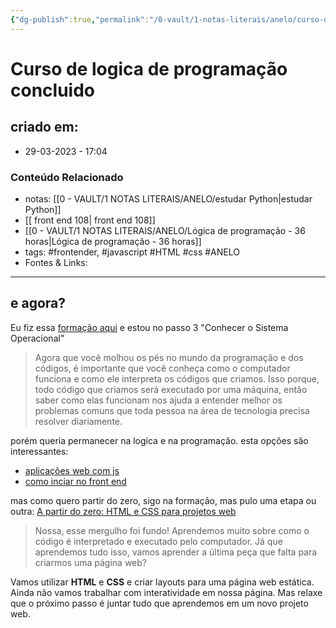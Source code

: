 ```yaml
---
{"dg-publish":true,"permalink":"/0-vault/1-notas-literais/anelo/curso-de-logica-de-programacao-concluido/","tags":["frontender","javascript","HTML","css","ANELO"],"dgHomeLink":true,"dgShowLocalGraph":true,"dgShowFileTree":true,"dgEnableSearch":true,"noteIcon":""}
---
```


# Curso de logica de programação concluido

## criado em: 
-  29-03-2023 - 17:04

### Conteúdo Relacionado
- notas: [[0 - VAULT/1 NOTAS LITERAIS/ANELO/estudar Python\|estudar Python]]
- [[ front end 108\| front end 108]]
- [[0 - VAULT/1 NOTAS LITERAIS/ANELO/Lógica de programação - 36 horas\|Lógica de programação - 36 horas]]
- tags: #frontender, #javascript #HTML #css #ANELO
- Fontes & Links: 

---
## e agora?


Eu fiz essa [formação aqui](https://cursos.alura.com.br/formacao-programacao) e estou no passo 3 "Conhecer o Sistema Operacional"

>Agora que você molhou os pés no mundo da programação e dos códigos, é importante que você conheça como o computador funciona e como ele interpreta os códigos que criamos. Isso porque, todo código que criamos será executado por uma máquina, então saber como elas funcionam nos ajuda a entender melhor os problemas comuns que toda pessoa na área de tecnologia precisa resolver diariamente.

porém queria permanecer na logica e na programação.
esta opções são interessantes:
- [aplicações web com js](https://cursos.alura.com.br/formacao-javascript-front-end?preRequirementFrom=typescript)
- [como inciar no front end](https://www.alura.com.br/artigos/como-iniciar-estudos-no-front-end)

mas como quero partir do zero, sigo na formação, mas pulo uma etapa ou outra:
[A partir do zero: HTML e CSS para projetos web ](https://cursos.alura.com.br/formacao-html-css)

>Nossa, esse mergulho foi fundo! Aprendemos muito sobre como o código é interpretado e executado pelo computador. Já que aprendemos tudo isso, vamos aprender a última peça que falta para criarmos uma página web?
>
 Vamos utilizar **HTML** e **CSS** e criar layouts para uma página web estática. Ainda não vamos trabalhar com interatividade em nossa página. Mas relaxe que o próximo passo é juntar tudo que aprendemos em um novo projeto web.